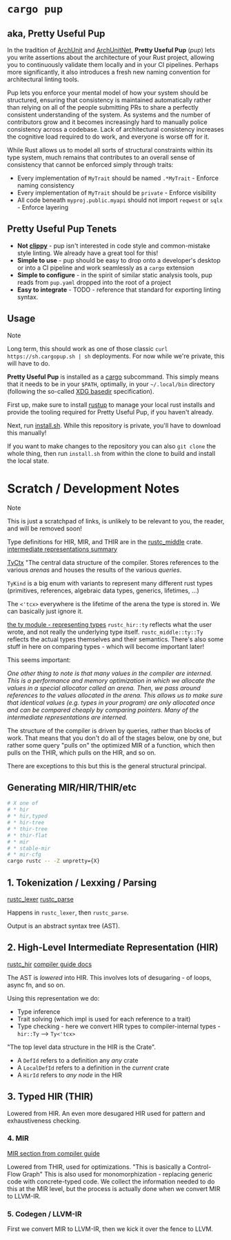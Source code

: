 # `cargo pup`
## aka, Pretty Useful Pup

In the tradition of [ArchUnit](https://www.archunit.org/) and [ArchUnitNet](https://github.com/TNG/ArchUnitNET), **Pretty Useful Pup** (_pup_) lets you write assertions about the architecture of your Rust project, allowing you to continuously validate them locally and in your CI pipelines. Perhaps more significantly, it also introduces a fresh new naming convention for architectural linting tools. 

Pup lets you enforce your mental model of how your system should be structured, ensuring that consistency is maintained automatically rather than relying on all of the people submitting PRs to share a perfectly consistent understanding of the system. As systems and the number of contributors grow and it becomes increasingly hard to manually police consistency across a codebase. Lack of architectural consistency increases the cognitive load required to do work, and everyone is worse off for it.

While Rust allows us to model all sorts of structural constraints within its type system, much remains that contributes to an overall sense of consistency 
that cannot be enforced simply through traits: 

* Every implementation of `MyTrait` should be named `.*MyTrait` - Enforce naming consistency
* Every implementation of `MyTrait` should be `private` - Enforce visibility 
* All code beneath `myproj.public.myapi` should not import `reqwest` or `sqlx` - Enforce layering 

## Pretty Useful Pup Tenets

* **Not [clippy](https://github.com/rust-lang/rust-clippy)** - pup isn't interested in code style and common-mistake style linting. We already have a great tool for this!
* **Simple to use** - pup should be easy to drop onto a developer's desktop or into a CI pipeline and work seamlessly as a `cargo` extension
* **Simple to configure** - in the spirit of similar static analysis tools, pup reads from `pup.yaml` dropped into the root of a project
* **Easy to integrate** - TODO - reference that standard for exporting linting syntax. 


## Usage

> [!NOTE]
> Long term, this should work as one of those classic `curl https://sh.cargopup.sh | sh` deployments. For now while we're private,
> this will have to do.

**Pretty Useful Pup** is installed as a [cargo](TODO) subcommand. This simply means that it needs to be in your `$PATH`, 
optimally, in your `~/.local/bin` directory (following the so-called [XDG basedir](https://specifications.freedesktop.org/basedir-spec/latest/) specification).

First up, make sure to install [rustup](https://rustup.rs/) to manage your local rust installs and provide the tooling required for Pretty Useful Pup, if you haven't already.

Next, run [install.sh](https://github.com/DataDog/cargo-pup/raw/refs/heads/main/scripts/install.sh). While this repository is private, you'll have to
download this manually!

If you want to make changes to the repository you can also `git clone` the whole thing, then run `install.sh` from within the clone to build and install
the local state.

# Scratch / Development Notes

> [!NOTE]
> This is just a scratchpad of links, is unlikely to be relevant to you, the reader, and will be removed soon!

Type definitions for HIR, MIR, and THIR are in the [rustc_middle](https://doc.rust-lang.org/stable/nightly-rustc/rustc_middle/) crate.
[intermediate representations summary](https://rustc-dev-guide.rust-lang.org/overview.html#intermediate-representations)

[TyCtx](https://doc.rust-lang.org/nightly/nightly-rustc/rustc_middle/ty/struct.TyCtxt.html)
"The central data structure of the compiler. Stores references to the various _arenas_ and 
houses the results of the various _queries_. 

`TyKind` is a big enum with variants to represent many different rust types (primitives, references, algebraic data types, generics, lifetimes, ...)

The `<'tcx>` everywhere is the lifetime of the arena the type is stored in. We can basically just ignore it.

[the ty module - representing types](https://rustc-dev-guide.rust-lang.org/ty.html)
`rustc_hir::ty` reflects what the user wrote, and not really the underlying type itself.
`rustc_middle::ty::Ty` reflects the actual types themselves and their semantics.
There's also some stuff in here on comparing types - which will become important later!


This seems important:

_One other thing to note is that many values in the compiler are interned. This
is a performance and memory optimization in which we allocate the values in a
special allocator called an arena. Then, we pass around references to the values
allocated in the arena. This allows us to make sure that identical values (e.g.
types in your program) are only allocated once and can be compared cheaply by
comparing pointers. Many of the intermediate representations are interned._

The structure of the compiler is driven by queries, rather than blocks of work. That means
that you don't do all of the stages below, one by one, but rather some query "pulls on" the 
optimized MIR of a function, which then pulls on the THIR, which pulls on the HIR, and so on.

There are exceptions to this but this is the general structural principal.

## Generating MIR/HIR/THIR/etc

```bash
# X one of
# * hir
# * hir,typed
# * hir-tree
# * thir-tree
# * thir-flat
# * mir 
# * stable-mir
# * mir-cfg
cargo rustc -- -Z unpretty={X}
```


## 1. Tokenization / Lexxing / Parsing

[rustc_lexer](https://github.com/rust-lang/rust/tree/master/compiler/rustc_lexer)
[rustc_parse](https://github.com/rust-lang/rust/tree/master/compiler/rustc_parse)

Happens in `rustc_lexer`, then `rustc_parse`.

Output is an abstract syntax tree (AST).

## 2. High-Level Intermediate Representation (HIR)

[rustc_hir](https://github.com/rust-lang/rust/tree/master/compiler/rustc_hir)
[compiler guide docs](https://rustc-dev-guide.rust-lang.org/hir.html)

The AST is _lowered_ into HIR. This involves lots of desugaring - 
of loops, async fn, and so on.

Using this representation we do:

* Type inference 
* Trait solving (which impl is used for each reference to a trait)
* Type checking - here we convert HIR types to compiler-internal types - `hir::Ty` --> `Ty<'tcx>`

"The top level data structure in the HIR is the Crate".

* A `DefId` refers to a definition any _any_ crate
* A `LocalDefId` refers to a definition in the _current_ crate
* A `HirId` refers to _any node_ in the HIR


## 3. Typed HIR (THIR)
Lowered from HIR. An even more desugared HIR used for pattern and exhaustiveness checking.

### 4. MIR 

[MIR section from compiler guide](https://rustc-dev-guide.rust-lang.org/mir/index.html)

Lowered from THIR, used for optimizations.
"This is basically a Control-Flow Graph"
This is also used for monomorphization - replacing generic code with concrete-typed code. We collect
the information needed to do this at the MIR level, but the process is actually done when we convert
MIR to LLVM-IR.

### 5. Codegen / LLVM-IR
First we convert MIR to LLVM-IR, then we kick it over the fence to LLVM.
